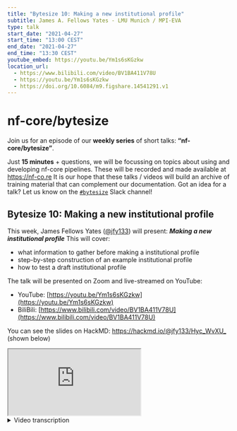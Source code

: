 ```yaml
---
title: "Bytesize 10: Making a new institutional profile"
subtitle: James A. Fellows Yates - LMU Munich / MPI-EVA
type: talk
start_date: "2021-04-27"
start_time: "13:00 CEST"
end_date: "2021-04-27"
end_time: "13:30 CEST"
youtube_embed: https://youtu.be/Ym1s6sKGzkw
location_url:
  - https://www.bilibili.com/video/BV1BA411V78U
  - https://youtu.be/Ym1s6sKGzkw
  - https://doi.org/10.6084/m9.figshare.14541291.v1
---
```


# nf-core/bytesize

Join us for an episode of our **weekly series** of short talks: **“nf-core/bytesize”**.

Just **15 minutes** + questions, we will be focussing on topics about using and developing nf-core pipelines.
These will be recorded and made available at <https://nf-co.re>
It is our hope that these talks / videos will build an archive of training material that can complement our documentation.
Got an idea for a talk? Let us know on the [`#bytesize`](https://nfcore.slack.com/channels/bytesize) Slack channel!

## Bytesize 10: Making a new institutional profile

This week, James Fellows Yates ([@jfy133](http://github.com/jfy133/)) will present: _**Making a new institutional profile**_
This will cover:

* what information to gather before making a institutional profile
* step-by-step construction of an example institutional profile
* how to test a draft institutional profile

The talk will be presented on Zoom and live-streamed on YouTube:

* YouTube: [https://youtu.be/Ym1s6sKGzkw](https://youtu.be/Ym1s6sKGzkw)
* BiliBili: [https://www.bilibili.com/video/BV1BA411V78U](https://www.bilibili.com/video/BV1BA411V78U)

You can see the slides on HackMD: <https://hackmd.io/@jfy133/Hyc_WvXU_> (shown below)

<div class="embed-responsive embed-responsive-16by9 border shadow">
  <iframe class="embed-responsive-item" src="https://hackmd.io/@jfy133/Hyc_WvXU_" allowfullscreen></iframe>
</div>

<details markdown="1"><summary>Video transcription</summary>
**Note: The content has been edited to make it reader-friendly**

[0:54](https://youtu.be/Ym1s6sKGzkw?list=PL3xpfTVZLcNiSvvPWORbO32S1WDJqKp1e&t=54) Thank you very much. As mentioned, the overview of today’s talk is that we will be recapping the benefits of using nf-core institutional profiles, and I will describe the information you should generally gather before writing one.

[1:14](https://youtu.be/Ym1s6sKGzkw?list=PL3xpfTVZLcNiSvvPWORbO32S1WDJqKp1e&t=74) Then I’ll go step-by-step through how to build such a profile, and finally how to test it.

[1:20](https://youtu.be/Ym1s6sKGzkw?list=PL3xpfTVZLcNiSvvPWORbO32S1WDJqKp1e&t=80) So today, I’ll be talking about global institutional profiles, which is what I will be defining during the talk. So institutional profiles are Nextflow configuration files that are used by all nf-core pipelines to work efficiently on institutional level clusters and that are stored on the `nf-core/configs` Github repository.

[1:40](https://youtu.be/Ym1s6sKGzkw?list=PL3xpfTVZLcNiSvvPWORbO32S1WDJqKp1e&t=100) There’s another thing called pipeline institutional profiles, but that is something for a future bytesize talk.

[1:47](https://youtu.be/Ym1s6sKGzkw?list=PL3xpfTVZLcNiSvvPWORbO32S1WDJqKp1e&t=107) So firstly, why would you want to use an institutional profile?

So these give you a lot of efficiency regarding Nextflow runs in terms of computing resources and time.

So making sure that you use only what you need and not exceed it and block other people in your given cluster.

[2:04](https://youtu.be/Ym1s6sKGzkw?list=PL3xpfTVZLcNiSvvPWORbO32S1WDJqKp1e&t=124) They’re very portable and contribute towards reproducibility, so that means other people can run the same command you ran, but configured to their own cluster.

[2:15](https://youtu.be/Ym1s6sKGzkw?list=PL3xpfTVZLcNiSvvPWORbO32S1WDJqKp1e&t=135) So ultimately writing this `config file` saves a lot of time. You write it once and then everyone on that cluster can benefit from it.

[2:25](https://youtu.be/Ym1s6sKGzkw?list=PL3xpfTVZLcNiSvvPWORbO32S1WDJqKp1e&t=145) So here’s a brief recap of what was covered in [bytesize#2](https://nf-co.re/events/2021/bytesize-2-configs).

A network configuration file is a simple text file containing a set of properties, so parameters and some stuff that basically Nextflow can read and understand. This can be pipeline parameters, information on locations of files, and so on.

[2:49](https://youtu.be/Ym1s6sKGzkw?list=PL3xpfTVZLcNiSvvPWORbO32S1WDJqKp1e&t=169) There are different levels of these configuation files, so whenever a Nextflow run starts, it will look in the `nextflow.config` file that may be present in your run directory.

It also checks your home directory for the `nextflow.config` file.

You can also specify custom `config` files with `-c` parameter, and also in `nf-core/pipelines` there’s a whole other layer, which is called `nf-core/profiles`, which like I said before are sorted `nf-core/configs`.

This is generally where we store our institutional profiles.

[3:22](https://youtu.be/Ym1s6sKGzkw?list=PL3xpfTVZLcNiSvvPWORbO32S1WDJqKp1e&t=202) While I say that this is stored on the Github repository, that’s not to say that you can’t run these offline.

So if you have a cluster that is on offline mode, you can also use `nf-core/tools` to basically clone these config files to your cluster.

[3:40](https://youtu.be/Ym1s6sKGzkw?list=PL3xpfTVZLcNiSvvPWORbO32S1WDJqKp1e&t=220) So here an example of what exactly I mean by these profiles and how you can use them.

Let’s say I want to run `nf-core/eager` on the UPPMAX cluster in Sweden, I can simply write `nextflow run nf-core/eager` and then specify the profile as Uppmax i.e. `nextflow run nf-core/eager -profile uppmax`, which is the institutional profile, and then all the other parameters I want to use.

But as I said, these profiles can apply to all pipelines, so you can also switch at the bottom to `nf-core mag`, and the same thing will work, but everything will be optimised for that particular cluster.

[4:12](https://youtu.be/Ym1s6sKGzkw?list=PL3xpfTVZLcNiSvvPWORbO32S1WDJqKp1e&t=252) You can also chain multiple institutional profiles together if you need.

So for example for  `nextflow run nf-core/eager -profile shh,sdag` where we have the dash profile for the MPI in Jena, we have multiple clusters.

So we can specify within that specific cluster the specific institution that you want to use.

Something that’s very important that was mentioned in [Maximes talk](https://nf-co.re/events/2021/bytesize-8-nf-core-offline) is that the order of the profile is very important.

So anything on the furthest right will override anything previously. So any parameters set in the `sdag` profile will override any parameter also set in the `ssh` profile in this given example.

[4:57](https://youtu.be/Ym1s6sKGzkw?list=PL3xpfTVZLcNiSvvPWORbO32S1WDJqKp1e&t=297) So let’s say you want to write an institutional profile for your cluster, there are multiple things you may want to cover.

[5:05](https://youtu.be/Ym1s6sKGzkw?list=PL3xpfTVZLcNiSvvPWORbO32S1WDJqKp1e&t=305) And this is the information that you want to gather before you start writing the profile. So it will cover things like names, resource limits on scheduling systems, and also containers.

[5:15](https://youtu.be/Ym1s6sKGzkw?list=PL3xpfTVZLcNiSvvPWORbO32S1WDJqKp1e&t=315) So the first question you want to ask is what name do you want to call your profile.

This should be something that’s very recognisable and also descriptive so that users of your cluster can recognise which cluster is being referred to.

But it should not be something that is too generic either such that people might confuse it with their own cluster.

Short is also very good, abbreviations are OK, like the `ssh` example from earlier.

But again, it should still be precise enough for people to understand what it is.

If you have multiple clusters for one institution, it might make more sense to have an umbrella name for the institution itself rather than have one profile for each cluster.

Within that you can have internal profiles, which I’ll give you more examples of later on.

So make sure you get the right level of hierarchy there.

[6:13](https://youtu.be/Ym1s6sKGzkw?list=PL3xpfTVZLcNiSvvPWORbO32S1WDJqKp1e&t=373) Once you decide on a name, you need to go into your cluster and get into information about the specifications of that.

For example, you should look for the resource limits of that particular cluster.

So `nf-core/pipelines` expand on the Nextflow retry system where if a process times out because it runs out of memory or time, it makes it re-submit that job with more memory or time.

However nf-core adds to these limits to ensure that this retry system doesn’t start requesting more than is actually physically available on the system.

So for this, you need to look up the largest node that all users of your particular cluster can access, and find out what the most amount of memory, CPUs and walltimes are.

So for example, a 2TB node with 112 cores and the longest walltime it can have is seven days.

In addition, you should also look up whether scratch usage is required by your cluster (this is a space that doesn’t get backed up, where all your working directories and files go into).

[7:23](https://youtu.be/Ym1s6sKGzkw?list=PL3xpfTVZLcNiSvvPWORbO32S1WDJqKp1e&t=443) So once you’ve found that you need to look into your scheduling system, assuming your cluster has one (not all do..), and check that Nextflow supports that.

So a scheduler is basically a tool which allows the computer to distribute jobs where resources are available for you.

This can be based on priority, so you should look up if your scheduler has queues or partitions that are often based on walltime, meaning that shorter jobs will go earlier in the queue whereas longer jobs go further down.

You should find out the names of these and what specifications you may have for those, you should also look if there are any submission limits, so for example you can only submit x number of jobs at any one moment.

You should also check if there are any additional configurations that you may have when you’re writing your own custom `bash` scripts that you would feed to the scheduler.

So something like `load certain modules`.

[8:35](https://youtu.be/Ym1s6sKGzkw?list=PL3xpfTVZLcNiSvvPWORbO32S1WDJqKp1e&t=505) Then finally, you should look into containers.

So nf-core highly promotes the use of container systems.

This is stuff like Docker, Singularity and so on, which basically allow you to put all of the software that a pipeline needs into a single file.

Then you just download that file with all the tools set up and configured in the way it needs to run successfully.

That basically allows for much more robust reproducibility because everyone will always use exactly the same parameters and so on.

So you should check whether your cluster offers the use of these, and if so, which container engine, and then check if nf-core supports this.

Remember that nf-core has specific profiles for this stuff like Docker and Singularity, Charlie Cloud, Podman and a couple of others.

You should check if your cluster has a common cache location; this is a directory where all the images are stored in one place and that all users can access.

This prevents loads of the users having the same copies of the image.

You should also check whether you need any additional parameters to these container engines, for example bind paths and so on.

[9:35](https://youtu.be/Ym1s6sKGzkw?list=PL3xpfTVZLcNiSvvPWORbO32S1WDJqKp1e&t=575) so once you have all this information, you can get started with writing.

[9:40](https://youtu.be/Ym1s6sKGzkw?list=PL3xpfTVZLcNiSvvPWORbO32S1WDJqKp1e&t=580) We recommend starting with making a fork of the `nf-core/configs` repository.

You don’t have to do this, but it generally makes life easier when you want to basically image everything.

You can make a branch to follow GitHub best practices and just name it after the cluster name you’ve picked.

Then also open a tab with an extra documentation because you will have to refer to it quite a lot.

[10:03](https://youtu.be/Ym1s6sKGzkw?list=PL3xpfTVZLcNiSvvPWORbO32S1WDJqKp1e&t=603) Once you’ve made your fork and your branch, you need to create two new files. 

One under the `configuration` directory, which is where you’re going to put in the configuration file itself, a documentation file in markdown, and docs.

You then need to add your profile name to these three files that nf-core uses to organise its stuff.

It’s quite straightforward where to put your name there, just look in and you will find where the long lists of the other profiles are.

[10:32](https://youtu.be/Ym1s6sKGzkw?list=PL3xpfTVZLcNiSvvPWORbO32S1WDJqKp1e&t=631) Now to write the profile itself. So in the configuration file, you can start by writing the `param scope`, this is basically standard Nextflow parameters, which you often specify in the command line.

[10:44](https://youtu.be/Ym1s6sKGzkw?list=PL3xpfTVZLcNiSvvPWORbO32S1WDJqKp1e&t=644) So for nf-core profiles, we generally suggest that you add these config profile description content in url. This is useful later on for debugging, and it also makes it easier for users to know that they’re using the right profile when they are running their parameters.

[10:59](https://youtu.be/Ym1s6sKGzkw?list=PL3xpfTVZLcNiSvvPWORbO32S1WDJqKp1e&t=659) Then in the `max` parameters that you see in the 4th to the 6th line, you can specify the maximum and node information that you gathered earlier. So the maximum number makes for memory that’s available, number of CPUs, and so on.

[11:14](https://youtu.be/Ym1s6sKGzkw?list=PL3xpfTVZLcNiSvvPWORbO32S1WDJqKp1e&t=674) If you for example have a common directory for things like reference files, which you use in the network pipelines themselves, such as the Illumina iGenomes resource, you can also specify this here.

[11:30](https://youtu.be/Ym1s6sKGzkw?list=PL3xpfTVZLcNiSvvPWORbO32S1WDJqKp1e&t=690) Once you specify that, you can then write the process scope.

So this is actually where you define generic information about your particular scheduler.

So in the example above (see Simple Example on the slide), we see that some clusters can have, and you just specify using slurm and maybe add an additional security check so that you can only retry a maximum of two times to stop runaway processes before you hit the big resource nodes.

[11:55](https://youtu.be/Ym1s6sKGzkw?list=PL3xpfTVZLcNiSvvPWORbO32S1WDJqKp1e&t=715) In a more complex example (see Complex Example on the slide), you can also specify cues and do this dynamically.

So using `groovy` expression, you can say for example if the process we’re going to request is going to run for less than two hours, we go to the short queue.

If not, for less than 24 hours it goes to the medium queue, and for everything else, it goes to the long queue.

[12:24](https://youtu.be/Ym1s6sKGzkw?list=PL3xpfTVZLcNiSvvPWORbO32S1WDJqKp1e&t=744) Then also if for example your `bash` scripts for your scheduler that you normally write manually, and you have to specify extra parameters in that header block (you can also see this in the cluster options), saying that in my `sg` batch script I need to specify the `h_vmem` parameter.

Then I can take the Nextflow task memory information using the organic groovy curly brackets.

[12:55](https://youtu.be/Ym1s6sKGzkw?list=PL3xpfTVZLcNiSvvPWORbO32S1WDJqKp1e&t=775) Then you can specify more information about your particular scheduler in the executor scope.

This typically just limits queue size, which is maybe one you want to have, when you’re running eight processes for any given pipeline run.

Say you only want to submit ten processes per second, you can limit that there as well.

Again, I highly recommend checking the Nextflow documentation. There’s many more options that you can put here, and there are just a couple of examples.

[13:29](https://youtu.be/Ym1s6sKGzkw?list=PL3xpfTVZLcNiSvvPWORbO32S1WDJqKp1e&t=809) There is typically one container scope per container system.

So for example there will be one for Singularity, another for Docker, one for Podman, and all of these have their own settings.

But common ones are for example, as a non-expert user for a specific container, you can enable that with the true variable there, and you can specify cache directory here.

So this is if you do have that common directory where all people’s images go, and everyone can reuse the same files.

You can specify that in this scope.

[14:04](https://youtu.be/Ym1s6sKGzkw?list=PL3xpfTVZLcNiSvvPWORbO32S1WDJqKp1e&t=844) Finally, in our configuration file.

If you have multiple clusters within your particular institution, you can specify this in the profile scripts here.

So for example in my sample institution here, I’ve got the red cluster and the blue cluster, and you can see [here](https://youtu.be/Ym1s6sKGzkw?list=PL3xpfTVZLcNiSvvPWORbO32S1WDJqKp1e&t=865) that they have different max CPU parameters.

This is how you specify that these will basically overwrite anything specified in the base institutional profile.

Again, you should add the description just specifying which cluster you are using, so that people can check and load the correct one.

Alternatively, you can do some magic, click on the link below on host names (check [slides](https://hackmd.io/@jfy133/Hyc_WvXU_)).

Use the host names for example in the UPPMAX profile, which allows you to dynamically set the parameters of different clusters based on the host-names of the machines themselves.

[15:07](https://youtu.be/Ym1s6sKGzkw?list=PL3xpfTVZLcNiSvvPWORbO32S1WDJqKp1e&t=907) Then moving on to documentation.

In the markdown file, there’s a range of things that you should include.

You should also give a brief description of where the cluster is based so that people that they are accessing the right one.

You can give a summary of the parameters that you have set, just so they know what to expect when they run the profile.

So for example, the resource limits or the queues.

[15:25](https://youtu.be/Ym1s6sKGzkw?list=PL3xpfTVZLcNiSvvPWORbO32S1WDJqKp1e&t=925) You should also write instructions for user-level configuration.

So for example if there is no common cache directory for all users on the containers, and you want to specify this at a user level, you should describe this here.

You can also describe what other sub-profiles or internal profiles of you particular institution may have.

[15:46](https://youtu.be/Ym1s6sKGzkw?list=PL3xpfTVZLcNiSvvPWORbO32S1WDJqKp1e&t=946) Once it’s all ready, we can test and submit.

[15:51](https://youtu.be/Ym1s6sKGzkw?list=PL3xpfTVZLcNiSvvPWORbO32S1WDJqKp1e&t=951) So to test the profile from your fork, you can use the special nf-core flag `custom_config_base` and basically give this raw URL replacing your GitHub and then your branch.

Then just run this command `nextflow run nf-core/<fav_pipeline>`, and using the test profile we recommend to see if it runs.

Expect a trial and error here since every cluster has their own special quirks.

It can take a bit of time, but don’t give up.

Once you get there, you’re much more familiar with the cluster, and it’s much more straightforward.

Things you should look for when testing are things like checking to see if you see the correct description in the run header.

So this description URL and contact of your particular profile gets displayed in the nf-core run header, so this is where the ascii logo is.

If you see this, you’re on the right track.

You should also check when you’re running the pipeline to ensure that your jobs are being submitted to the queue you’re expecting.

Look to see if your jobs are being listed in your job log history, so for example in Slurm that’s with s account.

You can just check that they are being displayed and so on, because if they’re not, you might still be running on the head node, which is a bit scary.

Finally, you can also check your cache directories to check if you have your containers in there as you specified.

[17:19](https://youtu.be/Ym1s6sKGzkw?list=PL3xpfTVZLcNiSvvPWORbO32S1WDJqKp1e&t=1039) So once that’s all running and you’ve tested everything, you can then submit to `nf-core/configs`, make a pull and Slack request for review.

Once it’s approved, you can merge it in, and spread the word on its the potential, so that users can get started.

They simply have to run `nextflow run` their pipeline `-profile` and the name of their cluster with the additional parameters you may have.

[17:49](https://youtu.be/Ym1s6sKGzkw?list=PL3xpfTVZLcNiSvvPWORbO32S1WDJqKp1e) So to conclude, if you need any help, you can always ask questions, we will check the documentation.

Thank you.

</details>
